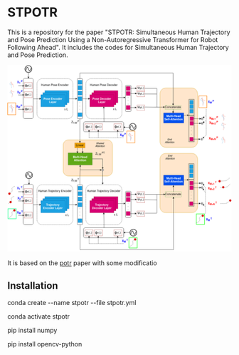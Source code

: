 # STPOTR
This is a repository for the paper "STPOTR: Simultaneous Human Trajectory and Pose Prediction Using a Non-Autoregressive Transformer for Robot Following Ahead". It includes the codes for Simultaneous Human Trajectory and Pose Prediction. 

![alt text](images/my_model.png)

It is based on the [potr](https://github.com/idiap/potr) paper with some modificatio
## Installation
conda create --name stpotr --file stpotr.yml

conda activate stpotr

pip install numpy

pip install opencv-python
